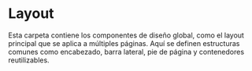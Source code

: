 # Layout

Esta carpeta contiene los componentes de diseño global, como el layout principal que se aplica a múltiples páginas. Aquí se definen estructuras comunes como encabezado, barra lateral, pie de página y contenedores reutilizables.
